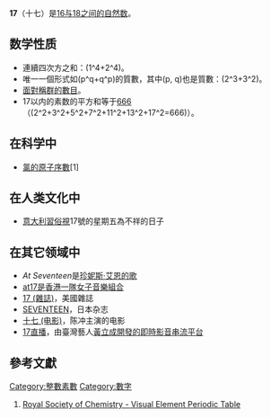 **17**（十七）是[16与](../Page/16.md "wikilink")[18之间的](../Page/18.md "wikilink")[自然数](../Page/自然数.md "wikilink")。

## 数学性质

  - 連續四次方之和：\(1^4+2^4\)。
  - 唯一一個形式如\(p^q+q^p\)的質數，其中\(p, q\)也是質數：\(2^3+3^2\)。
  - [面對稱群的數目](../Page/面對稱群.md "wikilink")。
  - 17以内的素数的平方和等于[666](../Page/666.md "wikilink")（\(2^2+3^2+5^2+7^2+11^2+13^2+17^2=666\)）。

## 在科学中

  - [氯的](../Page/氯.md "wikilink")[原子序數](../Page/原子序数.md "wikilink")\[1\]

## 在人类文化中

  - [意大利習俗視](../Page/意大利.md "wikilink")17號的星期五為不祥的日子

## 在其它领域中

  - *At Seventeen*是[珍妮斯·艾恩的歌](../Page/珍妮斯·艾恩.md "wikilink")
  - [at17是香港一隊女子音樂組合](../Page/at17.md "wikilink")
  - [17 (雜誌)](../Page/17_\(雜誌\).md "wikilink")，美國雜誌
  - [SEVENTEEN](../Page/SEVENTEEN_\(杂志\).md "wikilink")，日本杂志
  - [十七 (电影)](../Page/十七_\(电影\).md "wikilink")，陈冲主演的电影
  - [17直播](../Page/17直播.md "wikilink")，由臺灣藝人[黃立成開發的](../Page/黃立成.md "wikilink")[即時](../Page/現場直播.md "wikilink")[影音串流平台](../Page/影音串流.md "wikilink")

## 參考文獻

[Category:整數素數](https://zh.wikipedia.org/wiki/Category:整數素數 "wikilink")
[Category:數字](https://zh.wikipedia.org/wiki/Category:數字 "wikilink")

1.  [Royal Society of Chemistry - Visual Element Periodic
    Table](http://www.rsc.org/periodic-table)